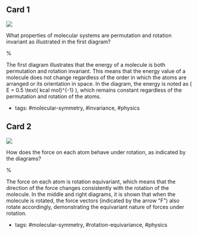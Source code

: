 ## Card 1

![](https://cdn.mathpix.com/cropped/2024_05_28_dfbaeefd189f717739c9g-1.jpg?height=529&width=1578&top_left_y=398&top_left_x=249)

What properties of molecular systems are permutation and rotation invariant as illustrated in the first diagram?

%

The first diagram illustrates that the energy of a molecule is both permutation and rotation invariant. This means that the energy value of a molecule does not change regardless of the order in which the atoms are arranged or its orientation in space. In the diagram, the energy is noted as \( E = 0.5 \text{ kcal mol}^{-1} \), which remains constant regardless of the permutation and rotation of the atoms.

- tags: #molecular-symmetry, #invariance, #physics

## Card 2

![](https://cdn.mathpix.com/cropped/2024_05_28_dfbaeefd189f717739c9g-1.jpg?height=529&width=1578&top_left_y=398&top_left_x=249)

How does the force on each atom behave under rotation, as indicated by the diagrams?

%

The force on each atom is rotation equivariant, which means that the direction of the force changes consistently with the rotation of the molecule. In the middle and right diagrams, it is shown that when the molecule is rotated, the force vectors (indicated by the arrow "F") also rotate accordingly, demonstrating the equivariant nature of forces under rotation.

- tags: #molecular-symmetry, #rotation-equivariance, #physics
